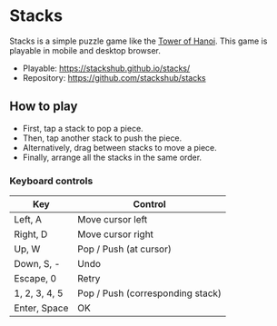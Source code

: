 # Stacks

Stacks is a simple puzzle game like the [Tower of Hanoi](https://en.wikipedia.org/wiki/Tower_of_Hanoi).
This game is playable in mobile and desktop browser.

- Playable: https://stackshub.github.io/stacks/
- Repository: https://github.com/stackshub/stacks

## How to play

- First, tap a stack to pop a piece.
- Then, tap another stack to push the piece.
- Alternatively, drag between stacks to move a piece.
- Finally, arrange all the stacks in the same order.

### Keyboard controls

| Key           | Control                          |
| ------------- | -------------------------------- |
| Left, A       | Move cursor left                 |
| Right, D      | Move cursor right                |
| Up, W         | Pop / Push (at cursor)           |
| Down, S, \-   | Undo                             |
| Escape, 0     | Retry                            |
| 1, 2, 3, 4, 5 | Pop / Push (corresponding stack) |
| Enter, Space  | OK                               |
